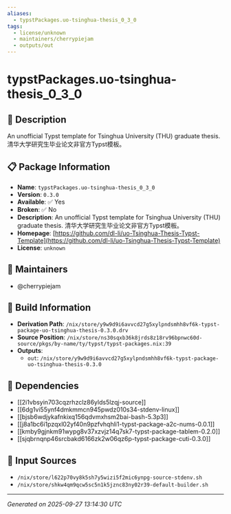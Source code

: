 ```yaml
---
aliases:
  - typstPackages.uo-tsinghua-thesis_0_3_0
tags:
  - license/unknown
  - maintainers/cherrypiejam
  - outputs/out
---
```


# typstPackages.uo-tsinghua-thesis_0_3_0

## 📝 Description

An unofficial Typst template for Tsinghua University (THU) graduate thesis. 清华大学研究生毕业论文非官方Typst模板。

## 📋 Package Information

- **Name**: `typstPackages.uo-tsinghua-thesis_0_3_0`
- **Version**: `0.3.0`
- **Available**: ✅ Yes
- **Broken**: ✅ No
- **Description**: An unofficial Typst template for Tsinghua University (THU) graduate thesis. 清华大学研究生毕业论文非官方Typst模板。
- **Homepage**: [https://github.com/dl-li/uo-Tsinghua-Thesis-Typst-Template](https://github.com/dl-li/uo-Tsinghua-Thesis-Typst-Template)
- **License**: `unknown`
## 👥 Maintainers

- @cherrypiejam


## 🔧 Build Information

- **Derivation Path**: `/nix/store/y9w9d9i6avvcd27g5xylpndsmhh8vf6k-typst-package-uo-tsinghua-thesis-0.3.0.drv`
- **Source Position**: `/nix/store/ns30sqxb36k8jrds8z18rv96bpnwc60d-source/pkgs/by-name/ty/typst/typst-packages.nix:39`
- **Outputs**:
  - `out`:  `/nix/store/y9w9d9i6avvcd27g5xylpndsmhh8vf6k-typst-package-uo-tsinghua-thesis-0.3.0`

## 🔗 Dependencies

- [[2i1vbsyin703cqzrhzclz86ylds5lzqj-source]]
- [[6dg1vi55ynf4dmkmmcn945pwdz010s34-stdenv-linux]]
- [[bjsb6wdjykafnkixq156qdvmxhsm2bai-bash-5.3p3]]
- [[j8a1bc6i1pzqxl02yf40n9pzfvhqhli1-typst-package-a2c-nums-0.0.1]]
- [[kmby9gjnkm91wypg8v37xzvjz14q7sk7-typst-package-tablem-0.2.0]]
- [[sjqbrnqnp46srcbakd6166zk2w06qz6p-typst-package-cuti-0.3.0]]

## 📁 Input Sources

- `/nix/store/l622p70vy8k5sh7y5wizi5f2mic6ynpg-source-stdenv.sh`
- `/nix/store/shkw4qm9qcw5sc5n1k5jznc83ny02r39-default-builder.sh`

---
*Generated on 2025-09-27 13:14:30 UTC*
